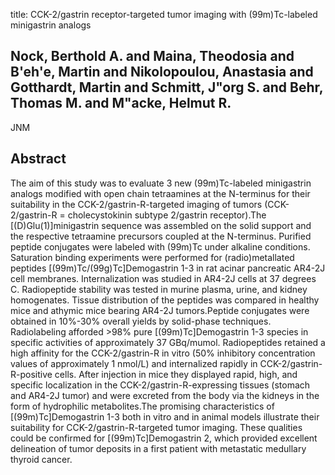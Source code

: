 title: CCK-2/gastrin receptor-targeted tumor imaging with (99m)Tc-labeled minigastrin analogs

## Nock, Berthold A. and Maina, Theodosia and B'eh'e, Martin and Nikolopoulou, Anastasia and Gotthardt, Martin and Schmitt, J"org S. and Behr, Thomas M. and M"acke, Helmut R.
JNM


## Abstract
The aim of this study was to evaluate 3 new (99m)Tc-labeled minigastrin analogs modified with open chain tetraamines at the N-terminus for their suitability in the CCK-2/gastrin-R-targeted imaging of tumors (CCK-2/gastrin-R = cholecystokinin subtype 2/gastrin receptor).The [(D)Glu(1)]minigastrin sequence was assembled on the solid support and the respective tetraamine precursors coupled at the N-terminus. Purified peptide conjugates were labeled with (99m)Tc under alkaline conditions. Saturation binding experiments were performed for (radio)metallated peptides [(99m)Tc/(99g)Tc]Demogastrin 1-3 in rat acinar pancreatic AR4-2J cell membranes. Internalization was studied in AR4-2J cells at 37 degrees C. Radiopeptide stability was tested in murine plasma, urine, and kidney homogenates. Tissue distribution of the peptides was compared in healthy mice and athymic mice bearing AR4-2J tumors.Peptide conjugates were obtained in 10%-30% overall yields by solid-phase techniques. Radiolabeling afforded >98% pure [(99m)Tc]Demogastrin 1-3 species in specific activities of approximately 37 GBq/mumol. Radiopeptides retained a high affinity for the CCK-2/gastrin-R in vitro (50% inhibitory concentration values of approximately 1 nmol/L) and internalized rapidly in CCK-2/gastrin-R-positive cells. After injection in mice they displayed rapid, high, and specific localization in the CCK-2/gastrin-R-expressing tissues (stomach and AR4-2J tumor) and were excreted from the body via the kidneys in the form of hydrophilic metabolites.The promising characteristics of [(99m)Tc]Demogastrin 1-3 both in vitro and in animal models illustrate their suitability for CCK-2/gastrin-R-targeted tumor imaging. These qualities could be confirmed for [(99m)Tc]Demogastrin 2, which provided excellent delineation of tumor deposits in a first patient with metastatic medullary thyroid cancer.

